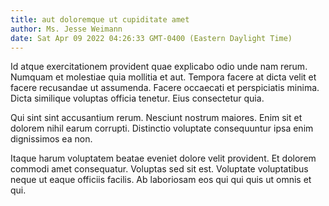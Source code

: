 ```yaml
---
title: aut doloremque ut cupiditate amet
author: Ms. Jesse Weimann
date: Sat Apr 09 2022 04:26:33 GMT-0400 (Eastern Daylight Time)
---
```

Id atque exercitationem provident quae explicabo odio unde nam rerum. Numquam et molestiae quia mollitia et aut. Tempora facere at dicta velit et facere recusandae ut assumenda. Facere occaecati et perspiciatis minima. Dicta similique voluptas officia tenetur. Eius consectetur quia.

 Qui sint sint accusantium rerum. Nesciunt nostrum maiores. Enim sit et dolorem nihil earum corrupti. Distinctio voluptate consequuntur ipsa enim dignissimos ea non.

 Itaque harum voluptatem beatae eveniet dolore velit provident. Et dolorem commodi amet consequatur. Voluptas sed sit est. Voluptate voluptatibus neque ut eaque officiis facilis. Ab laboriosam eos qui qui quis ut omnis et qui.